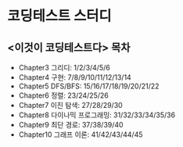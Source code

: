 # 코딩테스트 스터디

## <이것이 코딩테스트다> 목차

-   Chapter3 그리디: 1/2/3/4/5/6
-   Chapter4 구현: 7/8/9/10/11/12/13/14
-   Chapter5 DFS/BFS: 15/16/17/18/19/20/21/22
-   Chapter6 정렬: 23/24/25/26
-   Chapter7 이진 탐색: 27/28/29/30
-   Chapter8 다이나믹 프로그래밍: 31/32/33/34/35/36
-   Chapter9 최단 경로: 37/38/39/40
-   Chapter10 그래프 이론: 41/42/43/44/45
